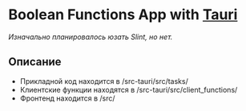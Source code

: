# Boolean Functions App with [Tauri](https://tauri.app/)
_Изначально планировалось юзать Slint, но нет._

## Описание
- Прикладной код находится в /src-tauri/src/tasks/
- Клиентские функции находятся в /src-tauri/src/client_functions/
- Фронтенд находится в /src/